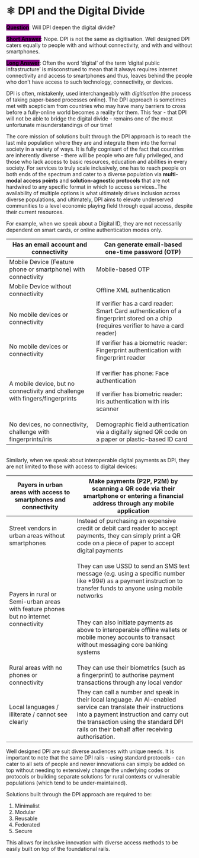 # ⚛ DPI and the Digital Divide

<mark style="background-color:purple;">**Question**</mark>: Will DPI deepen the digital divide?

<mark style="background-color:purple;">**Short Answer**</mark>: Nope. DPI is not the same as digitisation. Well designed DPI caters equally to people with and without connectivity, and with and without smartphones.

<mark style="background-color:purple;">**Long Answer**</mark>: Often the word ‘digital’ of the term ‘digital public infrastructure’ is misconstrued to mean that it always requires internet connectivity and access to smartphones and thus, leaves behind the people who don’t have access to such technology, connectivity, or devices.&#x20;

DPI is often, mistakenly, used interchangeably with _digitisation_ (the process of taking paper-based processes online). The DPI approach is sometimes met with scepticism from countries who may have many barriers to cross before a fully-online world becomes a reality for them. This fear - that DPI will not be able to bridge the digital divide - remains one of the most unfortunate misunderstandings of our time!

The core mission of solutions built through the DPI approach is to reach the last mile population where they are and integrate them into the formal society in a variety of ways. It is fully cognisant of the fact that countries are inherently diverse - there will be people who are fully privileged, and those who lack access to basic resources, education and abilities in every society. For services to truly scale inclusively, one has to reach people on both ends of the spectrum and cater to a diverse population via **multi-modal access points** and **solution-agnostic protocols** that are not hardwired to any specific format in which to access services..The availability of multiple options is what ultimately drives inclusion across diverse populations, and ultimately, DPI aims to elevate underserved communities to a level economic playing field through equal access, despite their current resources.&#x20;

For example, when we speak about a Digital ID, they are not necessarily dependent on smart cards, or online authentication modes only.&#x20;

| Has an email account and connectivity                                         | Can generate email-based one-time password (OTP)                                                                                      |
| ----------------------------------------------------------------------------- | ------------------------------------------------------------------------------------------------------------------------------------- |
| Mobile Device (Feature phone or smartphone) with connectivity                 | Mobile-based OTP                                                                                                                      |
| Mobile Device without connectivity                                            | Offline XML authentication                                                                                                            |
| No mobile devices or connectivity                                             | If verifier has a card reader: Smart Card authentication of a fingerprint stored on a chip (requires verifier to have a card reader)  |
| No mobile devices or connectivity                                             | If verifier has a biometric reader: Fingerprint authentication with fingerprint reader                                                |
| A mobile device, but no connectivity and challenge with fingers/fingerprints  | <p>If verifier has phone: Face authentication</p><p>If verifier has biometric reader: Iris authentication with iris scanner </p>      |
| No devices, no connectivity, challenge with fingerprints/iris                 | Demographic field authentication via a digitally signed QR code on a paper or plastic-based ID card                                   |

\
Similarly, when we speak about interoperable digital payments as DPI, they are not limited to those with access to digital devices:&#x20;

| Payers in urban areas with access to smartphones and connectivity                     | Make payments (P2P, P2M) by scanning a QR code via their smartphone or entering a financial address through any mobile application                                                                                                                                                                                                              |
| ------------------------------------------------------------------------------------- | ----------------------------------------------------------------------------------------------------------------------------------------------------------------------------------------------------------------------------------------------------------------------------------------------------------------------------------------------- |
| Street vendors in urban areas without smartphones                                     | Instead of purchasing an expensive credit or debit card reader to accept payments, they can simply print a QR code on a piece of paper to accept digital payments                                                                                                                                                                               |
| Payers in rural or Semi-urban areas with feature phones but no internet connectivity  | <p>They can use USSD to send an SMS text message (e.g. using a specific number like *99#) as a payment instruction to transfer funds to anyone using mobile networks</p><p><br></p><p>They can also initiate payments as above to interoperable offline wallets or mobile money accounts to transact without messaging core banking systems</p> |
| Rural areas with no phones or connectivity                                            | They can use their biometrics (such as a fingerprint) to authorise payment transactions through any local vendor                                                                                                                                                                                                                                |
| Local languages / illiterate / cannot see clearly                                     | They can call a number and speak in their local language. An AI-enabled service can translate their instructions into a payment instruction and carry out the transaction using the standard DPI rails on their behalf after receiving authorisation.                                                                                           |

Well designed DPI are suit diverse audiences with unique needs. It is important to note that the same DPI rails - using standard protocols - can cater to all sets of people and newer innovations can simply be added on top without needing to extensively change the underlying codes or protocols or building separate solutions for rural contexts or vulnerable populations (which tend to be under-maintained).&#x20;

Solutions built through the DPI approach are required to be:&#x20;

1. Minimalist&#x20;
2. Modular
3. Reusable&#x20;
4. Federated&#x20;
5. Secure

This allows for inclusive innovation with diverse access methods to be easily built on top of the foundational rails.&#x20;
